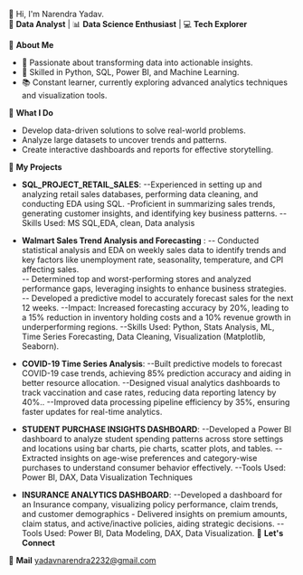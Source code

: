 
 👋 Hi, I'm Narendra Yadav.  
🎯 **Data Analyst** | 📊 **Data Science Enthusiast** | 💻 **Tech Explorer**  

🌟 **About Me**  
- 📌 Passionate about transforming data into actionable insights.  
- 🔧 Skilled in Python, SQL, Power BI, and Machine Learning.  
- 📚 Constant learner, currently exploring advanced analytics techniques and visualization tools.  

🌟 **What I Do**  
- Develop data-driven solutions to solve real-world problems.  
- Analyze large datasets to uncover trends and patterns.  
- Create interactive dashboards and reports for effective storytelling.  

🌟 **My Projects**  
- **SQL_PROJECT_RETAIL_SALES**:
  --Experienced in setting up and analyzing retail sales databases, performing data cleaning, and conducting
 EDA using SQL. -Proficient in summarizing sales trends, generating customer insights, and identifying key business
 patterns.
-- Skills Used: MS SQL,EDA, clean, Data analysis

- **Walmart Sales Trend Analysis and Forecasting** :
-- Conducted statistical analysis and EDA on weekly sales data to identify trends and key factors like unemployment rate, seasonality, temperature, and CPI affecting sales.  
-- Determined top and worst-performing stores and analyzed performance gaps, leveraging insights to enhance business strategies.  
-- Developed a predictive model to accurately forecast sales for the next 12 weeks. 
--Impact: Increased forecasting accuracy by 20%, leading to a 15% reduction in inventory holding costs and a 10% revenue growth in underperforming regions. 
--Skills Used: Python, Stats Analysis, ML, Time Series Forecasting, Data Cleaning, Visualization (Matplotlib, Seaborn).

- **COVID-19 Time Series Analysis**:
--Built predictive models to forecast COVID-19 case trends, achieving 85% prediction accuracy and aiding in better resource allocation.
--Designed visual analytics dashboards to track vaccination and case rates, reducing data reporting latency by 40%..
--Improved data processing pipeline efficiency by 35%, ensuring faster updates for real-time analytics.

- **STUDENT PURCHASE INSIGHTS DASHBOARD**:
  --Developed a Power BI dashboard to analyze student spending patterns across store settings and
 locations using bar charts, pie charts, scatter plots, and tables.
 --Extracted insights on age-wise preferences and category-wise purchases to understand consumer
 behavior effectively.
 --Tools Used: Power BI, DAX, Data Visualization Techniques

- **INSURANCE ANALYTICS DASHBOARD**: 
--Developed a dashboard for an Insurance company, visualizing policy performance, claim trends, and
 customer demographics  - Delivered insights on premium amounts, claim status, and active/inactive policies, aiding strategic
 decisions.
 --Tools Used: Power BI, Data Modeling,  DAX, Data Visualization.
🌟 **Let's Connect**  
 
 📧 **Mail** yadavnarendra2232@gmail.com  


